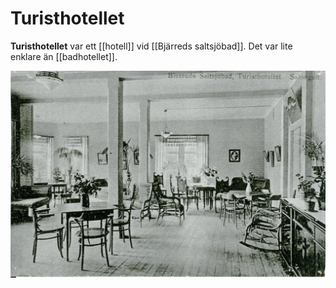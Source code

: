 # Turisthotellet

**Turisthotellet** var ett [[hotell]] vid [[Bjärreds saltsjöbad]]. Det var lite enklare än [[badhotellet]].

![Turisthotellet_001](images/Turisthotellet_001.png)
